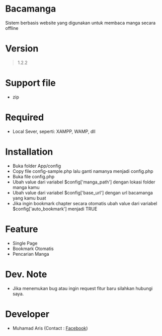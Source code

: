 # Bacamanga
Sistem berbasis website yang digunakan untuk membaca manga secara offline

# Version
> 1.2.2

# Support file
- zip

# Required
- Local Sever, seperti: XAMPP, WAMP, dll

# Installation
- Buka folder App/config
- Copy file config-sample.php lalu ganti namanya menjadi config.php
- Buka file config.php
- Ubah value dari variabel $config['manga_path'] dengan lokasi folder manga kamu
- Ubah value dari variabel $config['base_url'] dengan url bacamanga yang kamu buat
- Jika ingin bookmark chapter secara otomatis ubah value dari variabel $config['auto_bookmark'] menjadi TRUE

# Feature
- Single Page
- Bookmark Otomatis
- Pencarian Manga

# Dev. Note
- Jika menemukan bug atau ingin request fitur baru silahkan hubungi saya.

# Developer
- Muhamad Aris (Contact : [Facebook](https://www.facebook.com/zyonesth))
